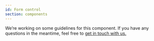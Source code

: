 ```yaml
---
id: Form control
section: components
---
```


We’re working on some guidelines for this component.
If you have any questions in the meantime, feel free to [get in touch with us.](/get-in-touch)
